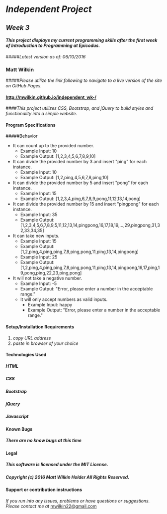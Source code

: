 # _Independent Project_

## _Week 3_

#### _This project displays my current programming skills after the first week of Introduction to Programming at Epicodus._

#####_Latest version as of: 06/10/2016_

### **Matt Wilkin**

#####_Please utilize the link following to navigate to a live version of the site on GitHub Pages._

#### <http://mwilkin.github.io/independent_wk-/>


####_This project utilizes CSS, Bootstrap, and jQuery to build styles and functionality into a simple website._

#### Program Specifications

#####Behavior
  * It can count up to the provided number.
    * Example Input: 10
    * Example Output: [1,2,3,4,5,6,7,8,9,10]
  * It can divide the provided number by 3 and insert "ping" for each instance.
    * Example Input: 10
    * Example Output: [1,2,ping,4,5,6,7,8,ping,10]
  * It can divide the provided number by 5 and insert "pong" for each instance.
    * Example Input: 15
    * Example Output: [1,2,3,4,ping,6,7,8,9,pong,11,12,13,14,pong]
  * It can divide the provided number by 15 and insert "pingpong" for each instance.
    * Example Input: 35
    * Example Output: [1,2,3,4,5,6,7,8,9,5,11,12,13,14,pingpong,16,17,18,19,...,29,pingpong,31,32,33,34,35]
  * It can take new inputs.
    * Example Input: 15
    * Example Output: [1,2,ping,4,ping,ping,7,8,ping,pong,11,ping,13,14,pingpong]
    * Example Input: 25
    * Example Output: [1,2,ping,4,ping,ping,7,8,ping,pong,11,ping,13,14,pingpong,16,17,ping,19,pong,ping,22,23,ping,pong]
  * It will not take a negative number.
    * Example Input: -5
    * Example Output: "Error, please enter a number in the acceptable range."
    * It will only accept numbers as valid inputs.
      * Example Input: happy
      * Example Output: "Error, please enter a number in the acceptable range."  

#### Setup/Installation Requirements

1. _copy URL address_
2. _paste in browser of your choice_

#### Technologies Used

##### HTML

##### CSS

##### Bootstrap

##### jQuery

##### Javascript

#### Known Bugs

##### _There are no know bugs at this time_

#### Legal

##### This software is licensed under the MIT License.

##### Copyright (c) 2016 Matt Wilkin Holder All Rights Reserved.

#### Support or contribution instructions

_If you run into any issues, problems or have questions or suggestions. Please contact me at_ <mwilkin22@gmail.com>
